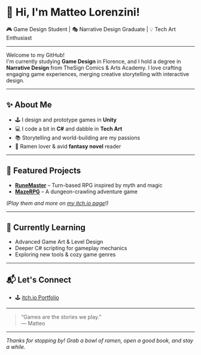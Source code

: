# 👋 Hi, I'm Matteo Lorenzini!

🎮 Game Design Student | 🎭 Narrative Design Graduate | 💡 Tech Art Enthusiast

---

Welcome to my GitHub!  
I'm currently studying **Game Design** in Florence, and I hold a degree in **Narrative Design** from TheSign Comics & Arts Academy. 
I love crafting engaging game experiences, merging creative storytelling with interactive design.

---

## ✨ About Me

- 🕹️ I design and prototype games in **Unity**
- 💻 I code a bit in **C#** and dabble in **Tech Art**
- 📚 Storytelling and world-building are my passions
- 🍜 Ramen lover & avid **fantasy novel** reader

---

## 🚀 Featured Projects

- [**RuneMaster**](https://matteo-lorenzini.itch.io/) – Turn-based RPG inspired by myth and magic  
- [**MazeRPG**](https://matteo-lorenzini.itch.io/) – A dungeon-crawling adventure game

*(Play them and more on [my itch.io page](https://matteo-lorenzini.itch.io/)!)*
  
---

## 🌱 Currently Learning

- Advanced Game Art & Level Design  
- Deeper C# scripting for gameplay mechanics  
- Exploring new tools & cozy game genres

---

## 📬 Let's Connect

- 🕹️ [itch.io Portfolio](https://matteo-lorenzini.itch.io/)

---

> “Games are the stories we play.”  
> — Matteo

---

_Thanks for stopping by! Grab a bowl of ramen, open a good book, and stay a while._
